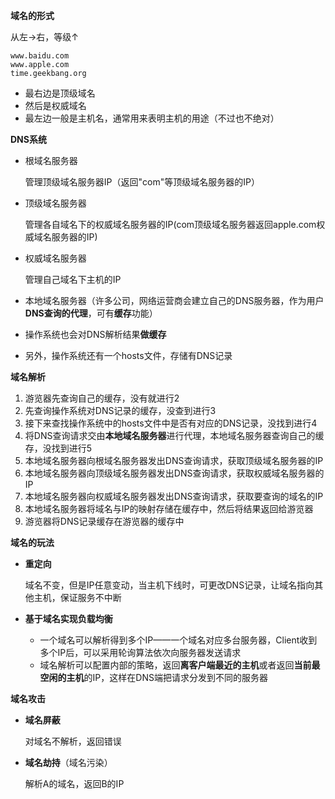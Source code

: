 **域名的形式**

从左→右，等级↑

```
www.baidu.com
www.apple.com
time.geekbang.org
```

* 最右边是顶级域名
* 然后是权威域名
* 最左边一般是主机名，通常用来表明主机的用途（不过也不绝对）





**DNS系统**

* 根域名服务器

  管理顶级域名服务器IP（返回"com"等顶级域名服务器的IP）

* 顶级域名服务器

  管理各自域名下的权威域名服务器的IP(com顶级域名服务器返回apple.com权威域名服务器的IP)

* 权威域名服务器

  管理自己域名下主机的IP

* 本地域名服务器（许多公司，网络运营商会建立自己的DNS服务器，作为用户**DNS查询的代理**，可有**缓存**功能）

* 操作系统也会对DNS解析结果**做缓存**

* 另外，操作系统还有一个hosts文件，存储有DNS记录







**域名解析**

1. 游览器先查询自己的缓存，没有就进行2
2. 先查询操作系统对DNS记录的缓存，没查到进行3
3. 接下来查找操作系统中的hosts文件中是否有对应的DNS记录，没找到进行4
4. 将DNS查询请求交由**本地域名服务器**进行代理，本地域名服务器查询自己的缓存，没找到进行5
5. 本地域名服务器向根域名服务器发出DNS查询请求，获取顶级域名服务器的IP
6. 本地域名服务器向顶级域名服务器发出DNS查询请求，获取权威域名服务器的IP
7. 本地域名服务器向权威域名服务器发出DNS查询请求，获取要查询的域名的IP
8. 本地域名服务器将域名与IP的映射存储在缓存中，然后将结果返回给游览器
9. 游览器将DNS记录缓存在游览器的缓存中





**域名的玩法**

* **重定向**

  域名不变，但是IP任意变动，当主机下线时，可更改DNS记录，让域名指向其他主机，保证服务不中断

* **基于域名实现负载均衡**

  * 一个域名可以解析得到多个IP——一个域名对应多台服务器，Client收到多个IP后，可以采用轮询算法依次向服务器发送请求
  * 域名解析可以配置内部的策略，返回**离客户端最近的主机**或者返回**当前最空闲的主机**的IP，这样在DNS端把请求分发到不同的服务器



**域名攻击**

* **域名屏蔽**

  对域名不解析，返回错误

* **域名劫持**（域名污染）

  解析A的域名，返回B的IP



